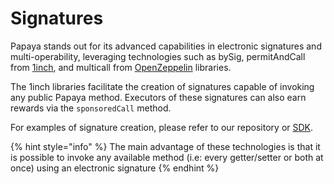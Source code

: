 # Signatures

Papaya stands out for its advanced capabilities in electronic signatures and multi-operability, leveraging technologies such as bySig, permitAndCall from [1inch](https://github.com/1inch/solidity-utils), and multicall from [OpenZeppelin](https://github.com/OpenZeppelin/openzeppelin-contracts) libraries.

The 1inch libraries facilitate the creation of signatures capable of invoking any public Papaya method. Executors of these signatures can also earn rewards via the `sponsoredCall` method.

For examples of signature creation, please refer to our repository or [SDK](broken-reference).

{% hint style="info" %}
The main advantage of these technologies is that it is possible to invoke any available method (i.e: every getter/setter or both at once) using an electronic signature
{% endhint %}
